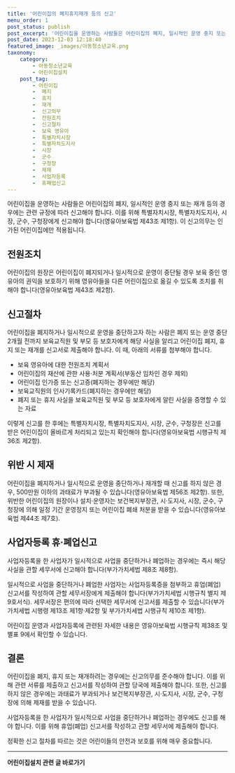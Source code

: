 ```yaml
---
title: '어린이집의 폐지휴지재개 등의 신고'
menu_order: 1
post_status: publish
post_excerpt: '어린이집을 운영하는 사람들은 어린이집의 폐지, 일시적인 운영 중지 또는 재개 등의 경우에는 관련 규정에 따라 신고해야 합니다. 이를 위해 특별자치시장, 특별자치도지사, 시장, 군수, 구청장에게 신고해야 합니다 영유아보육법 제43조 제1항 . 이 신고의무는 인가된 어린이집에만 적용됩니다.'
post_date: 2023-12-03 12:18:40
featured_image: _images/아동청소년교육.png
taxonomy:
    category:
        - 아동청소년교육
        - 어린이집설치
    post_tag:
        - 어린이집
        -  폐지
        -  휴지
        -  재개
        -  신고의무
        -  전원조치
        -  신고절차
        -  보육 영유아
        -  특별자치시장
        -  특별자치도지사
        -  시장
        -  군수
        -  구청장
        -  제재
        -  사업자등록
        -  휴폐업신고
---
```



어린이집을 운영하는 사람들은 어린이집의 폐지, 일시적인 운영 중지 또는 재개 등의 경우에는 관련 규정에 따라 신고해야 합니다. 이를 위해 특별자치시장, 특별자치도지사, 시장, 군수, 구청장에게 신고해야 합니다(영유아보육법 제43조 제1항). 이 신고의무는 인가된 어린이집에만 적용됩니다.

## 전원조치

어린이집의 원장은 어린이집이 폐지되거나 일시적으로 운영이 중단될 경우 보육 중인 영유아의 권익을 보호하기 위해 영유아들을 다른 어린이집으로 옮길 수 있도록 조치를 취해야 합니다(영유아보육법 제43조 제2항).

## 신고절차

어린이집을 폐지하거나 일시적으로 운영을 중단하고자 하는 사람은 폐지 또는 운영 중단 2개월 전까지 보육교직원 및 부모 등 보호자에게 해당 사실을 알리고 어린이집 폐지, 휴지 또는 재개를 신고서로 제출해야 합니다. 이 때, 아래의 서류를 첨부해야 합니다.

- 보육 영유아에 대한 전원조치 계획서
- 어린이집의 재산에 관한 사용·처분 계획서(부동산 임차인 경우 제외)
- 어린이집 인가증 또는 신고증(폐지하는 경우에만 해당)
- 보육교직원의 인사기록카드(폐지하는 경우에만 해당)
- 폐지 또는 휴지 사실을 보육교직원 및 부모 등 보호자에게 알린 사실을 증명할 수 있는 자료

이렇게 신고를 한 후에는 특별자치시장, 특별자치도지사, 시장, 군수, 구청장은 신고를 받은 어린이집이 올바르게 처리되고 있는지 확인해야 합니다(영유아보육법 시행규칙 제36조 제2항).

## 위반 시 제재

어린이집을 폐지하거나 일시적으로 운영을 중단하거나 재개할 때 신고를 하지 않은 경우, 500만원 이하의 과태료가 부과될 수 있습니다(영유아보육법 제56조 제2항). 또한, 위반한 어린이집의 원장이나 설치·운영자는 보건복지부장관, 시·도지사, 시장, 군수, 구청장에 의해 일정 기간 운영정지 또는 어린이집 폐쇄 처분을 받을 수 있습니다(영유아보육법 제44조 제7호).

## 사업자등록 휴·폐업신고

사업자등록을 한 사업자가 일시적으로 사업을 중단하거나 폐업하는 경우에는 즉시 해당 사실을 관할 세무서에 신고해야 합니다(부가가치세법 제8조 제8항).

일시적으로 사업을 중단하거나 폐업한 사업자는 사업자등록증을 첨부하고 휴업(폐업) 신고서를 작성하여 관할 세무서장에게 제출해야 합니다(부가가치세법 시행규칙 별지 제9호서식). 세무서장은 편의에 따라 선택한 세무서에 신고서를 제출할 수 있습니다(부가가치세법 시행령 제13조 제1항·제2항 및 부가가치세법 시행규칙 제10조 제1항).

어린이집 운영과 사업자등록에 관련된 자세한 내용은 영유아보육법 시행규칙 제38조 및 별표 9에서 확인할 수 있습니다.

## 결론

어린이집을 폐지, 휴지 또는 재개하려는 경우에는 신고의무를 준수해야 합니다. 이를 위해 관련 서류를 제출하고 신고서를 작성하여 관할 당국에 제출해야 합니다. 또한, 신고를 하지 않은 경우에는 과태료가 부과되거나 보건복지부장관, 시·도지사, 시장, 군수, 구청장에 의해 제재를 받을 수 있습니다.

사업자등록을 한 사업자가 일시적으로 사업을 중단하거나 폐업하는 경우에도 신고를 해야 합니다. 이를 위해 휴업(폐업) 신고서를 작성하고 관할 세무서에 제출해야 합니다.

정확한 신고 절차를 따르는 것은 어린이들의 안전과 보호를 위해 매우 중요합니다.
<!-- wp:separator -->
<hr class="wp-block-separator has-alpha-channel-opacity"/>
<!-- /wp:separator -->

<!-- wp:group {"backgroundColor":"base","layout":{"type":"constrained"}} -->
<div class="wp-block-group has-base-background-color has-background"><!-- wp:paragraph {"align":"center","fontSize":"medium"} -->
<p class="has-text-align-center has-large-font-size"><strong>어린이집설치 관련 글 바로가기</strong></p>
<!-- /wp:paragraph -->


<!-- wp:latest-posts
{"categories":[{"id":30942,"count":19,"description":"","link":"https://uknowlaw.com/category/%ec%96%b4%eb%a6%b0%ec%9d%b4%ec%a7%91%ec%84%a4%ec%b9%98/","name":"어린이집설치","slug":"어린이집설치","taxonomy":"category","parent":0,"meta":[],"_links":{"self":[{"href":"https://uknowlaw.com/wp-json/wp/v2/categories/30942"}],"collection":[{"href":"https://uknowlaw.com/wp-json/wp/v2/categories"}],"about":[{"href":"https://uknowlaw.com/wp-json/wp/v2/taxonomies/category"}],"wp:post_type":[{"href":"https://uknowlaw.com/wp-json/wp/v2/posts?categories=30942"}],"curies":[{"name":"wp","href":"https://api.w.org/{rel}","templated":true}]}}],"postsToShow":100,"excerptLength":28,"postLayout":"grid","columns":2,"featuredImageAlign":"left","featuredImageSizeSlug":"large","fontSize":"small"} /--></div>
<!-- /wp:group -->
